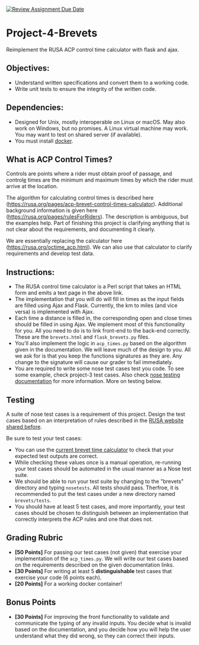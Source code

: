 [![Review Assignment Due Date](https://classroom.github.com/assets/deadline-readme-button-24ddc0f5d75046c5622901739e7c5dd533143b0c8e959d652212380cedb1ea36.svg)](https://classroom.github.com/a/NK_8GSMb)
# Project-4-Brevets

Reimplement the RUSA ACP control time calculator with flask
and ajax.

## Objectives:

* Understand written specifications and convert them to
  a working code.
* Write unit tests to ensure the integrity of the
  written code.

## Dependencies:

* Designed for Unix, mostly interoperable on Linux or macOS.
  May also work on Windows, but no promises. A Linux
  virtual machine may work. You may want to test on shared
  server (if available).
* You must install [docker](https://www.docker.com/products/docker-desktop/).

## What is ACP Control Times?

Controls are points where a rider must obtain proof of passage,
and control<u>e</u> times are the minimum and maximum times by
which the rider must arrive at the location.   

The algorithm for calculating control times is described
here (https://rusa.org/pages/acp-brevet-control-times-calculator).
Additional background information is given here
(https://rusa.org/pages/rulesForRiders). The description is
ambiguous, but the examples help. Part of finishing this project
is clarifying anything that is not clear about the requirements,
and documenting it clearly.  

We are essentially replacing the calculator here
(https://rusa.org/octime_acp.html). We can also use that
calculator to clarify requirements and develop test data.

## Instructions:

* The RUSA control time calculator is a Perl script that takes an
HTML form and emits a text page in the above link. 
* The implementation that you will do will fill in times as the
  input fields are filled using Ajax and Flask. Currently, the
  km to miles (and vice versa) is implemented with Ajax.
* Each time a distance is filled in, the corresponding open
  and close times should be filled in using Ajax. We implement
  most of this functionality for you. All you need to do is to
  link front-end to the back-end correctly. These are the
  `brevets.html` and `flask_brevets.py` files.
* You'll also implement the logic in `acp_times.py` based on the
  algorithm given in the documentation. We will leave much of
  the design to you. All we ask for is that you keep the functions
  signatures as they are. Any change to the signature will cause
  our grader to fail immediately.
* You are required to write some nose test cases test you code.
  To see some example, check project-3 test cases. Also check
  [nose testing documentation](https://nose.readthedocs.io/en/latest/testing.html)
  for more information. More on testing below. 

## Testing

A suite of nose test cases is a requirement of this project.
Design the test cases based on an interpretation of rules
described in the
[RUSA website shared before](https://rusa.org/pages/acp-brevet-control-times-calculator).

Be sure to test your test cases:
* You can use the [current brevet time calculator](https://rusa.org/octime_acp.html)
  to check that your expected test outputs are correct.
* While checking these values once is a manual operation,
  re-running your test cases should be automated in the usual
  manner as a Nose test suite. 
* We should be able to run your test suite by changing to the
  "brevets" directory and typing `nosetests`. All tests should
  pass. Therfroe, it is recommended to put the test cases under
  a new directory named `brevets/tests`.
* You should have at least 5 test cases, and more
  importantly, your test cases should be chosen to distinguish
  between an implementation that correctly interprets the ACP
  rules and one that does not.

## Grading Rubric

* **[50 Points]** For passing our test cases (not given) that
  exercise your implementation of the `acp_times.py`. We will 
  write our test cases based on the requirements described on the
  given documentation links.
* **[30 Points]** For writing at least 5 **distinguishable** test 
  cases that exercise your code (6 points each).
* **[20 Points]** For a working docker container!

## Bonus Points

* **[30 Points]** For improving the front functionality to validate
  and communicate the typing of any invalid inputs. You decide what
  is invalid based on the documentation, and you decide how you will
  help the user understand what they did wrong, so they can correct
  their inputs.   
